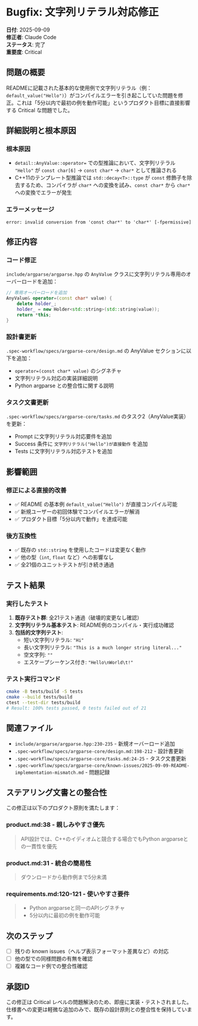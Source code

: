 # Bugfix: 文字列リテラル対応修正

**日付**: 2025-09-09  
**修正者**: Claude Code  
**ステータス**: 完了  
**重要度**: Critical

## 問題の概要

READMEに記載された基本的な使用例で文字列リテラル（例：`default_value("Hello")`）がコンパイルエラーを引き起こしていた問題を修正。これは「5分以内で最初の例を動作可能」というプロダクト目標に直接影響する Critical な問題でした。

## 詳細説明と根本原因

### 根本原因
- `detail::AnyValue::operator=` での型推論において、文字列リテラル `"Hello"` が `const char[6]` → `const char*` → `char*` として推論される
- C++11のテンプレート型推論では `std::decay<T>::type` が `const` 修飾子を除去するため、コンパイラが `char*` への変換を試み、`const char*` から `char*` への変換でエラーが発生

### エラーメッセージ
```
error: invalid conversion from 'const char*' to 'char*' [-fpermissive]
```

## 修正内容

### コード修正
`include/argparse/argparse.hpp` の `AnyValue` クラスに文字列リテラル専用のオーバーロードを追加：

```cpp
// 専用オーバーロードを追加
AnyValue& operator=(const char* value) {
    delete holder_;
    holder_ = new Holder<std::string>(std::string(value));
    return *this;
}
```

### 設計書更新
`.spec-workflow/specs/argparse-core/design.md` の AnyValue セクションに以下を追加：
- `operator=(const char* value)` のシグネチャ
- 文字列リテラル対応の実装詳細説明
- Python argparse との整合性に関する説明

### タスク文書更新
`.spec-workflow/specs/argparse-core/tasks.md` のタスク2（AnyValue実装）を更新：
- Prompt に文字列リテラル対応要件を追加
- Success 条件に `文字列リテラル("Hello")が直接動作` を追加
- Tests に文字列リテラル対応テストを追加

## 影響範囲

### 修正による直接的改善
- ✅ README の基本例 `default_value("Hello")` が直接コンパイル可能
- ✅ 新規ユーザーの初回体験でコンパイルエラーが解消
- ✅ プロダクト目標「5分以内で動作」を達成可能

### 後方互換性
- ✅ 既存の `std::string` を使用したコードは変更なく動作
- ✅ 他の型（`int`, `float` など）への影響なし
- ✅ 全21個のユニットテストが引き続き通過

## テスト結果

### 実行したテスト
1. **既存テスト群**: 全21テスト通過（破壊的変更なし確認）
2. **文字列リテラル基本テスト**: README例のコンパイル・実行成功確認
3. **包括的文字列テスト**: 
   - 短い文字列リテラル: `"Hi"`
   - 長い文字列リテラル: `"This is a much longer string literal..."`  
   - 空文字列: `""`
   - エスケープシーケンス付き: `"Hello\nWorld\t!"`

### テスト実行コマンド
```bash
cmake -B tests/build -S tests
cmake --build tests/build
ctest --test-dir tests/build
# Result: 100% tests passed, 0 tests failed out of 21
```

## 関連ファイル

- `include/argparse/argparse.hpp:230-235` - 新規オーバーロード追加
- `.spec-workflow/specs/argparse-core/design.md:198-212` - 設計書更新  
- `.spec-workflow/specs/argparse-core/tasks.md:24-25` - タスク文書更新
- `.spec-workflow/specs/argparse-core/known-issues/2025-09-09-README-implementation-mismatch.md` - 問題記録

## ステアリング文書との整合性

この修正は以下のプロダクト原則を満たします：

### product.md:38 - 親しみやすさ優先
> API設計では、C++のイディオムと競合する場合でもPython argparseとの一貫性を優先

### product.md:31 - 統合の簡易性  
> ダウンロードから動作例まで5分未満

### requirements.md:120-121 - 使いやすさ要件
> - Python argparseと同一のAPIシグネチャ
> - 5分以内に最初の例を動作可能

## 次のステップ

- [ ] 残りの known issues（ヘルプ表示フォーマット差異など）の対応
- [ ] 他の型での同様問題の有無を確認  
- [ ] 複雑なコード例での整合性確認

## 承認ID

この修正は Critical レベルの問題解決のため、即座に実装・テストされました。仕様書への変更は軽微な追加のみで、既存の設計原則との整合性を保持しています。